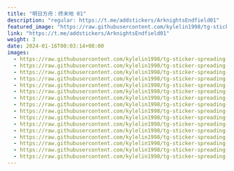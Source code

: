 ```yaml
---
title: "明日方舟：终末地 01"
description: "regular: https://t.me/addstickers/ArknightsEndfield01"
featured_image: "https://raw.githubusercontent.com/kylelin1998/tg-sticker-spreading-worldwide-images/main/img/d37250a0-a67a-4a41-a2dd-80b7982e77e0.jpg"
link: "https://t.me/addstickers/ArknightsEndfield01"
weight: 3
date: 2024-01-16T00:03:14+08:00
images:
  - https://raw.githubusercontent.com/kylelin1998/tg-sticker-spreading-worldwide-images/main/img/d37250a0-a67a-4a41-a2dd-80b7982e77e0.jpg
  - https://raw.githubusercontent.com/kylelin1998/tg-sticker-spreading-worldwide-images/main/img/87f71dcc-d356-4988-976d-eaee2f2d6505.jpg
  - https://raw.githubusercontent.com/kylelin1998/tg-sticker-spreading-worldwide-images/main/img/13f88ab2-afce-47a7-8934-efa7bc5f8ebd.jpg
  - https://raw.githubusercontent.com/kylelin1998/tg-sticker-spreading-worldwide-images/main/img/6f34920f-c380-4dd2-8874-0265811990d0.jpg
  - https://raw.githubusercontent.com/kylelin1998/tg-sticker-spreading-worldwide-images/main/img/4f0f30f8-0a1b-4f26-99c3-d9a6fee49dca.jpg
  - https://raw.githubusercontent.com/kylelin1998/tg-sticker-spreading-worldwide-images/main/img/cc04c9f6-df20-403e-9892-3ad3caf42305.jpg
  - https://raw.githubusercontent.com/kylelin1998/tg-sticker-spreading-worldwide-images/main/img/0d0284b9-fc56-450b-bf71-f02b9b095e3f.jpg
  - https://raw.githubusercontent.com/kylelin1998/tg-sticker-spreading-worldwide-images/main/img/840bb63c-6f09-429d-87c3-059b606ce60d.jpg
  - https://raw.githubusercontent.com/kylelin1998/tg-sticker-spreading-worldwide-images/main/img/0e2677e4-41a5-41a1-bf67-00becc014ad9.jpg
  - https://raw.githubusercontent.com/kylelin1998/tg-sticker-spreading-worldwide-images/main/img/37aa1810-8715-4a5e-8204-f174035eb39a.jpg
  - https://raw.githubusercontent.com/kylelin1998/tg-sticker-spreading-worldwide-images/main/img/71a0c9d8-2488-45d9-98c3-0d514eff1af7.jpg
  - https://raw.githubusercontent.com/kylelin1998/tg-sticker-spreading-worldwide-images/main/img/738f9e45-4d5e-4e66-a7cb-40eee788efa3.jpg
  - https://raw.githubusercontent.com/kylelin1998/tg-sticker-spreading-worldwide-images/main/img/af48c3bd-fbe9-4e4f-91e3-7f262ad88c0a.jpg
  - https://raw.githubusercontent.com/kylelin1998/tg-sticker-spreading-worldwide-images/main/img/85690c4f-3f8e-49f5-ae69-615b82d16304.jpg
  - https://raw.githubusercontent.com/kylelin1998/tg-sticker-spreading-worldwide-images/main/img/4c801954-50dd-4f8a-8c1d-8c2df9d0b53d.jpg
  - https://raw.githubusercontent.com/kylelin1998/tg-sticker-spreading-worldwide-images/main/img/ff966ef9-4664-43e4-b74c-5fae6d642999.jpg
---
```

